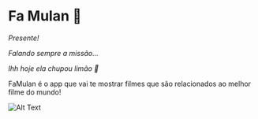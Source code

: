 # Fa Mulan :dragon:

*Presente!* 

*Falando sempre a missão...*

*Ihh hoje ela chupou limão :lemon:*

FaMulan é o app que vai te mostrar filmes que são relacionados ao melhor filme do mundo! 

![Alt Text](https://data.whicdn.com/images/307549266/original.gif)

